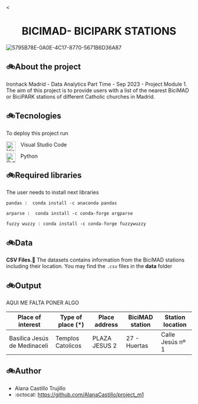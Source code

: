 <<div align="center">

# ******BICIMAD- BICIPARK STATIONS****** </div>
![5795B78E-0A0E-4C17-8770-5671B6D36A87](https://github.com/AlanaCastillo/project_m1/assets/141866356/a6ba1274-8e55-4c54-9e50-17769b4a5bd9)

## 🚲**About the project**
Ironhack Madrid - Data Analytics Part Time - Sep 2023 - Project Module 1. The aim of this project is to provide users with a list of the nearest BiciMAD or BiciPARK stations of different Catholic churches in Madrid.


## 🚲**Tecnologies**

To deploy this project run

<img align="left" alt="Visual Studio Code" width="26px" src="https://cdn.jsdelivr.net/gh/devicons/devicon/icons/vscode/vscode-original.svg" style="padding-right:10px;" />Visual Studio Code



<img align="left" alt="Python" width="26px" src="https://cdn.jsdelivr.net/gh/devicons/devicon/icons/python/python-original.svg" style="padding-right:10px;" />Python

 
 ## 🚲**Required libraries**
The user needs to install next  libraries 

`pandas :  conda install -c anaconda pandas`

`arparse :  conda install -c conda-forge argparse`

`fuzzy wuzzy : conda install -c conda-forge fuzzywuzzy`

 ## 🚲**Data**

[](https://linktodocumentation)

**CSV Files.**:open_file_folder: The datasets contains information from the BiciMAD stations including their location. You may find the `.csv` files in the __data__ folder


 ## 🚲**Output**

 AQUI ME FALTA PONER ALGO

| Place of interest | Type of place (*) | Place address | BiciMAD station | Station location |
|---------|----------|-------|------------|----------|
| Basílica Jesús de Medinaceli   | Templos Catolicos | PLAZA JESUS 2  | 27 - Huertas | Calle Jesús nº 1


## 🚲**Author**

- Alana Castillo Trujillo
- :octocat: https://github.com/AlanaCastillo/project_m1


